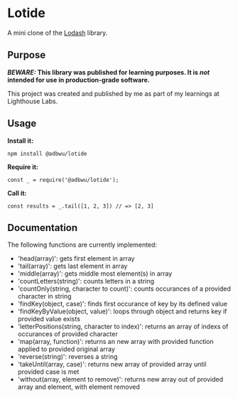 # Lotide

A mini clone of the [Lodash](https://lodash.com) library.

## Purpose

**_BEWARE:_ This library was published for learning purposes. It is _not_ intended for use in production-grade software.**

This project was created and published by me as part of my learnings at Lighthouse Labs. 

## Usage

**Install it:**

`npm install @adbwu/lotide`

**Require it:**

`const _ = require('@adbwu/lotide');`

**Call it:**

`const results = _.tail([1, 2, 3]) // => [2, 3]`

## Documentation

The following functions are currently implemented:

* 'head(array)': gets first element in array
* 'tail(array)': gets last element in array
* 'middle(array)': gets middle most element(s) in array
* 'countLetters(string)': counts letters in a string
* 'countOnly(string, character to count)': counts occurances of a provided character in string
* 'findKey(object, case)': finds first occurance of key by its defined value 
* 'findKeyByValue(object, value)': loops through object and returns key if provided value exists
* 'letterPositions(string, character to index)': returns an array of indexs of occurances of provided character
* 'map(array, function)': returns an new array with provided function applied to provided original array
* 'reverse(string)': reverses a string
* 'takeUntil(array, case)': returns new array of provided array until provided case is met
* 'without(array, element to remove)': returns new array out of provided array and element, with element removed